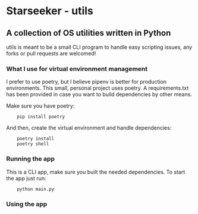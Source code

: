 # Starseeker - utils
## A collection of OS utilities written in Python

utils is meant to be a small CLI program to handle easy scripting issues, any forks or pull requests are welcomed!

### What I use for virtual environment management

I prefer to use poetry, but I believe pipenv is better for production environments. This small, personal project uses poetry.
A requirements.txt has been provided in case you want to build dependencies by other means.

Make sure you have poetry:

        pip install poetry
    
And then, create the virtual environment and handle dependencies:

        poetry install
        poetry shell

### Running the app

This is a CLI app, make sure you built the needed dependencies. To start the app just run:

        python main.py

### Using the app

